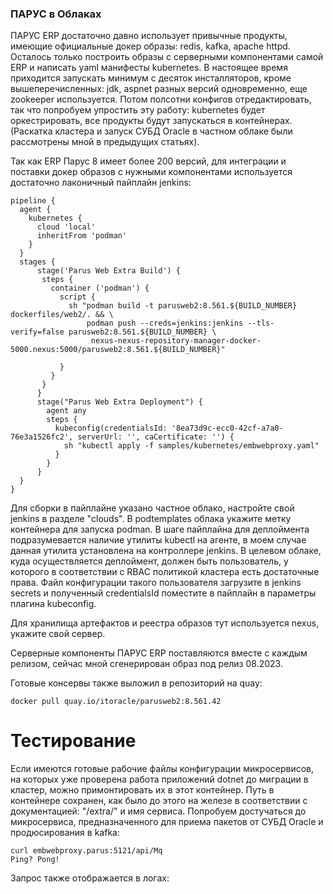 ### ПАРУС в Облаках

ПАРУС ERP достаточно давно использует привычные продукты, имеющие официальные докер образы: redis, kafka, apache httpd. 
Осталось только построить образы с серверными компонентами самой ERP и написать yaml манифесты kubernetes.
В настоящее время приходится запускать минимум с десяток инсталляторов, кроме вышеперечисленных: jdk, aspnet разных версий одновременно, еще zookeeper используется.
Потом полсотни конфигов отредактировать, так что попробуем упростить эту работу: kubernetes будет оркестрировать, все продукты будут запускаться в контейнерах.
(Раскатка кластера и запуск СУБД Oracle в частном облаке были рассмотрены мной в предыдущих статьях).

Так как ERP Парус 8 имеет более 200 версий, для интеграции и поставки докер образов с нужными компонентами используется достаточно лаконичный пайплайн jenkins:

```
pipeline { 
  agent {
    kubernetes {
      cloud 'local'
      inheritFrom 'podman'
    }
  }
  stages {
      stage('Parus Web Extra Build') {
       steps {
         container ('podman') {
           script {
             sh "podman build -t parusweb2:8.561.${BUILD_NUMBER} dockerfiles/web2/. && \
                 podman push --creds=jenkins:jenkins --tls-verify=false parusweb2:8.561.${BUILD_NUMBER} \
                  nexus-nexus-repository-manager-docker-5000.nexus:5000/parusweb2:8.561.${BUILD_NUMBER}"

           }
         }
       }
      }
      stage("Parus Web Extra Deployment") {
        agent any
        steps {
          kubeconfig(credentialsId: '8ea73d9c-ecc0-42cf-a7a0-76e3a1526fc2', serverUrl: '', caCertificate: '') {
            sh "kubectl apply -f samples/kubernetes/embwebproxy.yaml"
          }
        }
      }
  }
}
```

Для сборки в пайплайне указано частное облако, настройте свой jenkins в разделе "clouds". В podtemplates облака укажите метку контейнера для запуска podman.
В шаге пайплайна для деплоймента подразумевается наличие утилиты kubectl на агенте, в моем случае данная утилита установлена на контроллере jenkins. В целевом облаке, куда осуществляется деплоймент, должен быть пользователь, у которого в соответствии с RBAC политикой кластера есть достаточные права. Файл конфигурации такого пользователя загрузите в jenkins secrets и полученный credentialsId поместите в пайплайн в параметры плагина kubeconfig.

Для хранилища артефактов и реестра образов тут используется nexus, укажите свой сервер.

Серверные компоненты ПАРУС ERP поставляются вместе с каждым релизом, сейчас мной сгенерирован образ под релиз 08.2023.

Готовые консервы также выложил в репозиторий на quay:
```
docker pull quay.io/itoracle/parusweb2:8.561.42
```
# Тестирование

Если имеются готовые рабочие файлы конфигурации микросервисов, на которых уже проверена работа приложений dotnet до миграции в кластер, можно примонтировать их в этот контейнер. Путь в контейнере сохранен, как было до этого на железе в соответствии с документацией: "/extra/" и имя сервиса.
Попробуем достучаться до микросервиса, предназначенного для приема пакетов от СУБД Oracle и продюсирования в kafka:
```
curl embwebproxy.parus:5121/api/Mq
Ping? Pong!
```
Запрос также отображается в логах:





